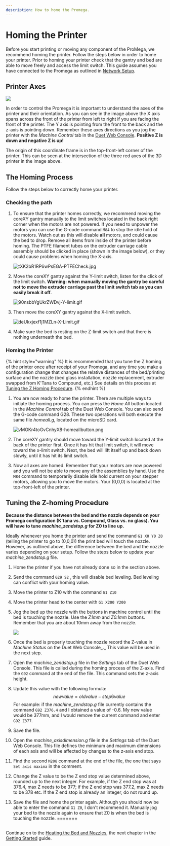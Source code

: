 ```yaml
---
description: How to home the Promega.
---
```


# Homing the Printer

Before you start printing or moving any component of the ProMega, we recommend homing the printer. Follow the steps below in order to home your printer. Prior to homing your printer check that the gantry and bed are able to move freely and access the limit switch. This guide assumes you have connected to the Promega as outlined in [Network Setup](network-setup.md).

## Printer Axes

![](../.gitbook/assets/promegacoordinateaxes.jpg)

In order to control the Promega it is important to understand the axes of the printer and their orientation. As you can see in the image above the X axis spans across the front of the printer from left to right if you are facing the front of the printer. The Y axis is pointing from the front to the back and the z-axis is pointing down. Remember these axes directions as you jog the printer with the _Machine Control_ tab in the [Duet Web Console](https://m3d.gitbook.io/promega-docs/getting-started/accessing-web-interface). **Positive Z is down and negative Z is up!**

The origin of this coordinate frame is in the top-front-left corner of the printer. This can be seen at the intersection of the three red axes of the 3D printer in the image above.

## The Homing Process

Follow the steps below to correctly home your printer.

### Checking the path

1. To ensure that the printer homes correctly, we recommend moving the coreXY gantry manually to the limit switches located in the back right corner when the motors are not powered. If you need to unpower the motors you can use the G-code command `M84` to stop the idle hold of the motors. Watch out as this will disable **all** motors, and could cause the bed to drop. Remove all items from inside of the printer before homing. The PTFE filament tubes on the extruder carriage cable assembly should be clicked in place \(shown in the image below\), or they could cause problems when homing the X-axis.

   ![tXK2bR1RP6wPsEGA-PTFECheck.jpg](../.gitbook/assets/txk2br1rp6wpsega-ptfecheck.jpg)  

2. Move the coreXY gantry against the Y-limit switch, listen for the click of the limit switch. **Warning: when manually moving the gantry be careful not to move the extruder carriage past the limit switch tab as you can easily break it off**.

   ![90nsbbYgUkrZWDvj-Y-limit.gif](../.gitbook/assets/90nsbbygukrzwdvj-y-limit.gif)  

3. Then move the coreXY gantry against the X-limit switch.

   ![deUkxjexf1j1MZLn-X-Limit.gif](../.gitbook/assets/deukxjexf1j1mzln-x-limit.gif)  

4. Make sure the bed is resting on the Z-limit switch and that there is nothing underneath the bed.

### Homing the Printer

{% hint style="warning" %}
It is recommended that you tune the Z homing of the printer once after receipt of your Promega, and any time you make a configuration change that changes the relative distances of the bed/printing surface and the nozzle \(bed glass installation, nozzle replacement, extruder swapped from K'Tana to Compound, etc.\)  See details on this process at [Tuning the Z Homing Procedure](../firmware-guides/tuning-the-z-homing-procedure.md).
{% endhint %}

1. You are now ready to home the printer. There are multiple ways to initiate the homing process. You can press the _Home All_ button located in the _Machine Control_ tab of the Duet Web Console. You can also send the G-code command G28. These two operations will both execute the same file _homeall.g_, located on the microSD card.

   ![vMOKr4toGvCnhyX8-homeallbutton.png](../.gitbook/assets/vmokr4togvcnhyx8-homeallbutton.png)  

2. The coreXY gantry should move toward the Y-limit switch located at the back of the printer first. Once it has hit that limit switch, it will move toward the x-limit switch. Next, the bed will lift itself up and back down slowly, until it has hit its limit switch. 
3. Now all axes are homed. Remember that your motors are now powered and you will not be able to move any of the assemblies by hand. Use the `M84` command to temporarily disable idle hold current on your stepper motors, allowing you to move the motors. Your \(0,0,0\) is located at the top-front-left of the printer. 

## Tuning the Z-homing Procedure

**Because the distance between the bed and the nozzle depends on your Promega configuration \(K'tana vs. Compound, Glass vs. no glass\). You will have to tune** _**machine\_zendstop.g**_ **for Z0 to line up.**

Ideally whenever you home the printer and send the command `G1 X0 Y0 Z0` \(telling the printer to go to \(0,0,0\)\) the print bed will touch the nozzle. However, as outlined above, the difference between the bed and the nozzle varies depending on your setup. Follow the steps below to update your _machine\_zendstop.g_ file.

1. Home the printer if you have not already done so in the section above.
2. Send the command `G29 S2` , this will disable bed leveling. Bed leveling can conflict with your homing value.
3. Move the printer to Z10 with the command `G1 Z10`
4. Move the printer head to the center with `G1 X200 Y200`
5. Jog the bed up the nozzle with the buttons in machine control until the bed is touching the nozzle. Use the _Z1mm_ and _Z0.1mm_ buttons. Remember that you are about 10mm away from the nozzle.

   ![](../.gitbook/assets/machinecontrol%20%281%29.png)

6. Once the bed is properly touching the nozzle record the Z-value in _Machine Status_ on the Duet Web Console_._ This value will be used in the next step.
7. Open the _machine\_zendstop.g_ file in the _Settings_ tab of the Duet Web Console. This file is called during the homing process of the Z-axis. Find the `G92` command at the end of the file. This command sets the z-axis height.
8. Update this value with the following formula:  $$new value = old value - step6value$$  For example: if the _machine\_zendstop.g_ file currently contains the command  `G92 Z376.4` and I obtained a value of -0.6. My new value would be 377mm, and I would remove the current command and enter `G92 Z377`.
9. Save the file.
10. Open the _machine\_axisdimension.g_ file in the _Settings_ tab of the Duet Web Console. This file defines the minimum and maximum dimensions of each axis and will be affected by changes to the z-axis end stop.
11. Find the second `M208` command at the end of the file, the one that says `Set axis maxima` in the comment.
12. Change the Z value to be the Z end stop value determined above, rounded up to the next integer. For example, if the Z end stop was at 376.4, max Z needs to be 377; if the Z end stop was 377.2, max Z needs to be 378 etc. If the Z end stop is already an integer, do not round up.
13. Save the file and home the printer again. Although you should now be able to enter the command `G1 Z0`, I don't recommend it. Manually jog your bed to the nozzle again to ensure that Z0 is when the bed is touching the nozzle.
=======
## 

Continue on to the [Heating the Bed and Nozzles](https://m3d.gitbook.io/promega-docs/getting-started/heating-the-bed-and-nozzles), the next chapter in the [Getting Started](https://m3d.gitbook.io/promega-docs/getting-started) guide.

